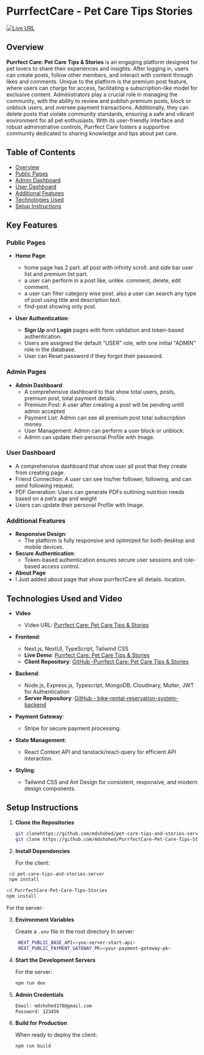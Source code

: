 # PurrfectCare - Pet Care Tips Stories


[![Live URL](https://img.shields.io/badge/Live%20URL-Visit-green)](https://purrfect-care-pet-care-tips-stories.vercel.app)

## Overview

**Purrfect Care: Pet Care Tips & Stories** is an engaging platform designed for pet lovers to share their experiences and insights. After logging in, users can create posts, follow other members, and interact with content through likes and comments. Unique to the platform is the premium post feature, where users can charge for access, facilitating a subscription-like model for exclusive content. Administrators play a crucial role in managing the community, with the ability to review and publish premium posts, block or unblock users, and oversee payment transactions. Additionally, they can delete posts that violate community standards, ensuring a safe and vibrant environment for all pet enthusiasts. With its user-friendly interface and robust administrative controls, Purrfect Care fosters a supportive community dedicated to sharing knowledge and tips about pet care.

## Table of Contents

- [Overview](#overview)
- [Public Pages](#public-pages)
- [Admin Dashboard](#admin-pages)
- [User Dashboard](#user-dashboard)
- [Additional Features](#additional-features)
- [Technologies Used](#technologies-used-and-video)
- [Setup Instructions](#setup-instructions)

## Key Features

### Public Pages

- **Home Page**:
  - home page has 2 part. all post with infinity scroll. and side bar user list and premium list part. 
  - a user can perform in a post like, unlike. comment, delete, edit comment. 
  - a user can filter category wise post. also a user can search any type of post using title and description text. 
  - find-post showing only post.


- **User Authentication**:
  - **Sign Up** and **Login** pages with form validation and token-based authentication.
  - Users are assigned the default "USER" role, with one initial "ADMIN" role in the database.
  - User can Reset password if they forgot their password. 

### Admin Pages

- **Admin Dashboard**:
  - A comprehensive dashboard to that show total users, posts, premium post, total payment details.
  - Premium Post: A user after creating a post will be pending untill admin accepted
  - Payment List: Admin can see all premium post total subscription money. 
  - User Management: Admin can perform a user block or unblock.
  - Admin can update their personal Profile with Image.


### User Dashboard
  - A comprehensive dashboard that show user all post that they create from creating page.  
  - Friend Connection: A user can see his/her follower, following, and can send following request.
  - PDF Generation: Users can generate PDFs outlining nutrition needs based on a pet’s age and weight
  - Users can update their personal Profile with Image.

### Additional Features

- **Responsive Design**:
  - The platform is fully responsive and optimized for both desktop and mobile devices.
- **Secure Authentication**:
  - Token-based authentication ensures secure user sessions and role-based access control.
-  **About Page**
  - I Just added about page that show purrfectCare all details. location. 


## Technologies Used and Video

- **Video**
  - Video URL: [Purrfect Care: Pet Care Tips & Stories](https://youtu.be/iidZuWALJYo)

- **Frontend**:

  - Next.js, NextUI, TypeScript, Tailwind CSS
  - **Live Demo**: [Purrfect Care: Pet Care Tips & Stories](https://purrfect-care-pet-care-tips-stories.vercel.app)
  - **Client Repository**: [GitHub -Purrfect Care: Pet Care Tips & Stories](https://github.com/mdshohed/PurrfectCare-Pet-Care-Tips-Stories.git)

- **Backend**:

  - Node.js, Express.js, Typescript, MongoDB, Cloudinary, Multer, JWT for Authentication
  - **Server Repository**: [GitHub - bike-rental-reservation-system-backend](https://github.com/mdshohed/pet-care-tips-and-stories-server.git)

- **Payment Gateway**:

  - Stripe for secure payment processing.

- **State Management**:

  - React Context API and tanstack/react-query for efficient API interaction.

- **Styling**:
  - Tailwind CSS and Ant Design for consistent, responsive, and modern design components.

## Setup Instructions

1. **Clone the Repositories**

   ```bash
   git clonehttps://github.com/mdshohed/pet-care-tips-and-stories-server.git
   git clone https://github.com/mdshohed/PurrfectCare-Pet-Care-Tips-Stories.git
   ```

2. **Install Dependencies**

   For the client:

  ```bash
   cd pet-care-tips-and-stories-server
   npm install
   ```

   ```bash
   cd PurrfectCare-Pet-Care-Tips-Stories
   npm install
   ```

   For the server:
 

3. **Environment Variables**

   Create a `.env` file in the root directory In server:

   ```bash
    NEXT_PUBLIC_BASE_API=<you-server-start-api>
    NEXT_PUBLIC_PAYMENT_GATEWAY_PK=<your-payment-gateway-pk>
   ```

4. **Start the Development Servers**

   For the server:

   ```bash
   npm run dev
   ```

5. **Admin Credentials**


   ```bash
   Email: mdshohed170@gmail.com
   Password: 123456
   ```

6. **Build for Production**

   When ready to deploy the client:

   ```bash
   npm run build
   ```
